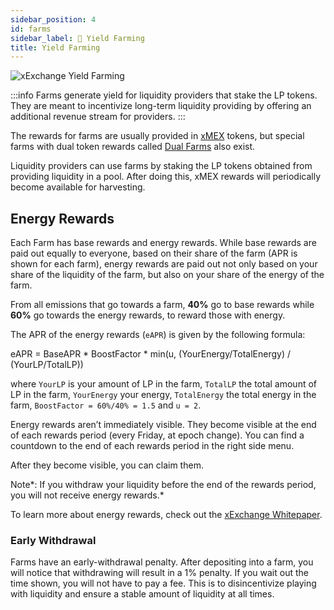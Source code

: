 ```yaml
---
sidebar_position: 4
id: farms
sidebar_label: 🚜 Yield Farming
title: Yield Farming
---
```


[comment]: # "mx-context-auto"

<img src="/docs/features/farms-header_1x.webp" alt="xExchange Yield Farming" />

:::info
Farms generate yield for liquidity providers that stake the LP tokens. They are meant to incentivize long-term liquidity providing by offering an additional revenue stream for providers.
:::

The rewards for farms are usually provided in [xMEX](/xmex-and-energy/xmex) tokens, but special farms with dual token rewards called [Dual Farms](/products/dual-farms) also exist.

Liquidity providers can use farms by staking the LP tokens obtained from providing liquidity in a pool. After doing this, xMEX rewards will periodically become available for harvesting.

[comment]: # "mx-context-auto"

## Energy Rewards

Each Farm has base rewards and energy rewards. While base rewards are paid out equally to everyone, based on their share of the farm (APR is shown for each farm), energy rewards are paid out not only based on your share of the liquidity of the farm, but also on your share of the energy of the farm.

From all emissions that go towards a farm, **40%** go to base rewards while **60%** go towards the energy rewards, to reward those with energy.

The APR of the energy rewards (`eAPR`) is given by the following formula:

<div style={{ textAlign: 'center' }}>
    eAPR = BaseAPR * BoostFactor * min(u, (YourEnergy/TotalEnergy) / (YourLP/TotalLP))
</div>

where `YourLP` is your amount of LP in the farm, `TotalLP` the total amount of LP in the farm, `YourEnergy` your energy, `TotalEnergy` the total energy in the farm, `BoostFactor = 60%/40% = 1.5` and `u = 2`.

Energy rewards aren’t immediately visible. They become visible at the end of each rewards period (every Friday, at epoch change). You can find a countdown to the end of each rewards period in the right side menu.

After they become visible, you can claim them.

Note*: If you withdraw your liquidity before the end of the rewards period, you will not receive energy rewards.*

To learn more about energy rewards, check out the [xExchange Whitepaper](https://xexchange.com/x-exchange-economics.pdf).

### Early Withdrawal

Farms have an early-withdrawal penalty. After depositing into a farm, you will notice that withdrawing will result in a 1% penalty. If you wait out the time shown, you will not have to pay a fee. This is to disincentivize playing with liquidity and ensure a stable amount of liquidity at all times.
